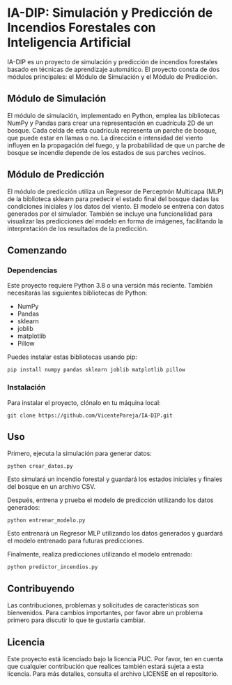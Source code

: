 # IA-DIP: Simulación y Predicción de Incendios Forestales con Inteligencia Artificial

IA-DIP es un proyecto de simulación y predicción de incendios forestales basado en técnicas de aprendizaje automático. El proyecto consta de dos módulos principales: el Módulo de Simulación y el Módulo de Predicción. 

## Módulo de Simulación

El módulo de simulación, implementado en Python, emplea las bibliotecas NumPy y Pandas para crear una representación en cuadrícula 2D de un bosque. Cada celda de esta cuadrícula representa un parche de bosque, que puede estar en llamas o no. La dirección e intensidad del viento influyen en la propagación del fuego, y la probabilidad de que un parche de bosque se incendie depende de los estados de sus parches vecinos.

## Módulo de Predicción

El módulo de predicción utiliza un Regresor de Perceptrón Multicapa (MLP) de la biblioteca sklearn para predecir el estado final del bosque dadas las condiciones iniciales y los datos del viento. El modelo se entrena con datos generados por el simulador. También se incluye una funcionalidad para visualizar las predicciones del modelo en forma de imágenes, facilitando la interpretación de los resultados de la predicción.

## Comenzando

### Dependencias

Este proyecto requiere Python 3.8 o una versión más reciente. También necesitarás las siguientes bibliotecas de Python:

- NumPy
- Pandas
- sklearn
- joblib
- matplotlib
- Pillow

Puedes instalar estas bibliotecas usando pip:

```shell
pip install numpy pandas sklearn joblib matplotlib pillow
```

### Instalación

Para instalar el proyecto, clónalo en tu máquina local:

```shell
git clone https://github.com/VicentePareja/IA-DIP.git
```

## Uso

Primero, ejecuta la simulación para generar datos:

```shell
python crear_datos.py
```

Esto simulará un incendio forestal y guardará los estados iniciales y finales del bosque en un archivo CSV.

Después, entrena y prueba el modelo de predicción utilizando los datos generados:

```shell
python entrenar_modelo.py
```

Esto entrenará un Regresor MLP utilizando los datos generados y guardará el modelo entrenado para futuras predicciones.

Finalmente, realiza predicciones utilizando el modelo entrenado:

```shell
python predictor_incendios.py
```

## Contribuyendo

Las contribuciones, problemas y solicitudes de características son bienvenidos. Para cambios importantes, por favor abre un problema primero para discutir lo que te gustaría cambiar.

## Licencia

Este proyecto está licenciado bajo la licencia PUC. Por favor, ten en cuenta que cualquier contribución que realices también estará sujeta a esta licencia. Para más detalles, consulta el archivo LICENSE en el repositorio.
